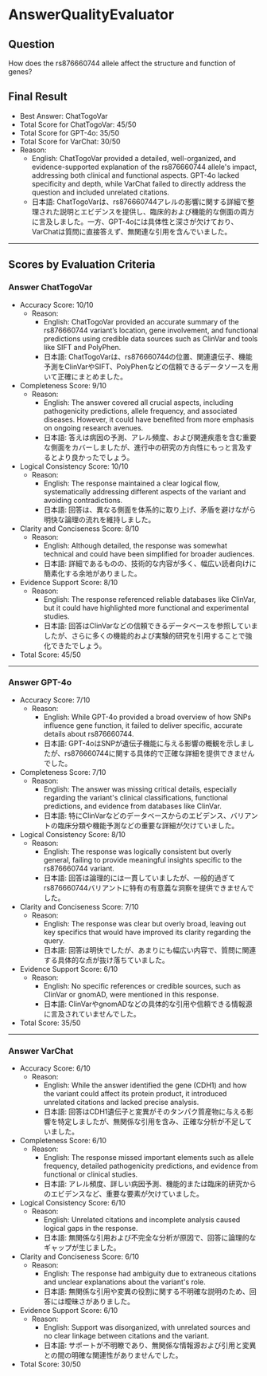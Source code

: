 # AnswerQualityEvaluator

## Question

How does the rs876660744 allele affect the structure and function of genes?

## Final Result

- Best Answer: ChatTogoVar
- Total Score for ChatTogoVar: 45/50
- Total Score for GPT-4o: 35/50
- Total Score for VarChat: 30/50
- Reason:
  - English: ChatTogoVar provided a detailed, well-organized, and evidence-supported explanation of the rs876660744 allele's impact, addressing both clinical and functional aspects. GPT-4o lacked specificity and depth, while VarChat failed to directly address the question and included unrelated citations.
  - 日本語: ChatTogoVarは、rs876660744アレルの影響に関する詳細で整理された説明とエビデンスを提供し、臨床的および機能的な側面の両方に言及しました。一方、GPT-4oには具体性と深さが欠けており、VarChatは質問に直接答えず、無関連な引用を含んでいました。

---

## Scores by Evaluation Criteria

### Answer ChatTogoVar
- Accuracy Score: 10/10
  - Reason: 
    - English: ChatTogoVar provided an accurate summary of the rs876660744 variant’s location, gene involvement, and functional predictions using credible data sources such as ClinVar and tools like SIFT and PolyPhen.
    - 日本語: ChatTogoVarは、rs876660744の位置、関連遺伝子、機能予測をClinVarやSIFT、PolyPhenなどの信頼できるデータソースを用いて正確にまとめました。
- Completeness Score: 9/10
  - Reason: 
    - English: The answer covered all crucial aspects, including pathogenicity predictions, allele frequency, and associated diseases. However, it could have benefited from more emphasis on ongoing research avenues.
    - 日本語: 答えは病因の予測、アレル頻度、および関連疾患を含む重要な側面をカバーしましたが、進行中の研究の方向性にもっと言及するとより良かったでしょう。
- Logical Consistency Score: 10/10
  - Reason: 
    - English: The response maintained a clear logical flow, systematically addressing different aspects of the variant and avoiding contradictions.
    - 日本語: 回答は、異なる側面を体系的に取り上げ、矛盾を避けながら明快な論理の流れを維持しました。
- Clarity and Conciseness Score: 8/10
  - Reason: 
    - English: Although detailed, the response was somewhat technical and could have been simplified for broader audiences.
    - 日本語: 詳細であるものの、技術的な内容が多く、幅広い読者向けに簡素化する余地がありました。
- Evidence Support Score: 8/10
  - Reason: 
    - English: The response referenced reliable databases like ClinVar, but it could have highlighted more functional and experimental studies.
    - 日本語: 回答はClinVarなどの信頼できるデータベースを参照していましたが、さらに多くの機能的および実験的研究を引用することで強化できたでしょう。
- Total Score: 45/50

---

### Answer GPT-4o
- Accuracy Score: 7/10
  - Reason: 
    - English: While GPT-4o provided a broad overview of how SNPs influence gene function, it failed to deliver specific, accurate details about rs876660744.
    - 日本語: GPT-4oはSNPが遺伝子機能に与える影響の概観を示しましたが、rs876660744に関する具体的で正確な詳細を提供できませんでした。
- Completeness Score: 7/10
  - Reason: 
    - English: The answer was missing critical details, especially regarding the variant's clinical classifications, functional predictions, and evidence from databases like ClinVar.
    - 日本語: 特にClinVarなどのデータベースからのエビデンス、バリアントの臨床分類や機能予測などの重要な詳細が欠けていました。
- Logical Consistency Score: 8/10
  - Reason: 
    - English: The response was logically consistent but overly general, failing to provide meaningful insights specific to the rs876660744 variant.
    - 日本語: 回答は論理的には一貫していましたが、一般的過ぎてrs876660744バリアントに特有の有意義な洞察を提供できませんでした。
- Clarity and Conciseness Score: 7/10
  - Reason: 
    - English: The response was clear but overly broad, leaving out key specifics that would have improved its clarity regarding the query.
    - 日本語: 回答は明快でしたが、あまりにも幅広い内容で、質問に関連する具体的な点が抜け落ちていました。
- Evidence Support Score: 6/10
  - Reason: 
    - English: No specific references or credible sources, such as ClinVar or gnomAD, were mentioned in this response.
    - 日本語: ClinVarやgnomADなどの具体的な引用や信頼できる情報源に言及されていませんでした。
- Total Score: 35/50

---

### Answer VarChat
- Accuracy Score: 6/10
  - Reason: 
    - English: While the answer identified the gene (CDH1) and how the variant could affect its protein product, it introduced unrelated citations and lacked precise analysis.
    - 日本語: 回答はCDH1遺伝子と変異がそのタンパク質産物に与える影響を特定しましたが、無関係な引用を含み、正確な分析が不足していました。
- Completeness Score: 6/10
  - Reason: 
    - English: The response missed important elements such as allele frequency, detailed pathogenicity predictions, and evidence from functional or clinical studies.
    - 日本語: アレル頻度、詳しい病因予測、機能的または臨床的研究からのエビデンスなど、重要な要素が欠けていました。
- Logical Consistency Score: 6/10
  - Reason: 
    - English: Unrelated citations and incomplete analysis caused logical gaps in the response.
    - 日本語: 無関係な引用および不完全な分析が原因で、回答に論理的なギャップが生じました。
- Clarity and Conciseness Score: 6/10
  - Reason: 
    - English: The response had ambiguity due to extraneous citations and unclear explanations about the variant's role.
    - 日本語: 無関係な引用や変異の役割に関する不明確な説明のため、回答には曖昧さがありました。
- Evidence Support Score: 6/10
  - Reason: 
    - English: Support was disorganized, with unrelated sources and no clear linkage between citations and the variant.
    - 日本語: サポートが不明瞭であり、無関係な情報源および引用と変異との間の明確な関連性がありませんでした。
- Total Score: 30/50